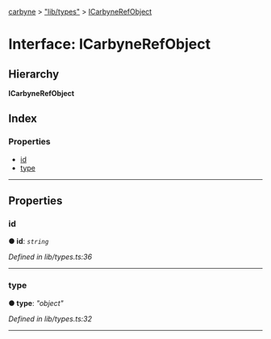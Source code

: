 [carbyne](../README.md) > ["lib/types"](../modules/_lib_types_.md) > [ICarbyneRefObject](../interfaces/_lib_types_.icarbynerefobject.md)

# Interface: ICarbyneRefObject

## Hierarchy

**ICarbyneRefObject**

## Index

### Properties

* [id](_lib_types_.icarbynerefobject.md#id)
* [type](_lib_types_.icarbynerefobject.md#type)

---

## Properties

<a id="id"></a>

###  id

**● id**: *`string`*

*Defined in lib/types.ts:36*

___
<a id="type"></a>

###  type

**● type**: *"object"*

*Defined in lib/types.ts:32*

___


